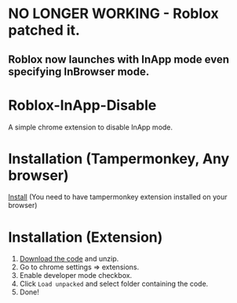 # NO LONGER WORKING - Roblox patched it.
## Roblox now launches with InApp mode even specifying InBrowser mode.

# Roblox-InApp-Disable
A simple chrome extension to disable InApp mode.

# Installation (Tampermonkey, Any browser)
[Install](https://github.com/RobloxDevs/Roblox-InApp-Disable/raw/main/window.user.js) (You need to have tampermonkey extension installed on your browser)

# Installation (Extension)
1. [Download the code](https://github.com/RobloxDevs/Roblox-InApp-Disable/archive/refs/heads/main.zip) and unzip.
2. Go to chrome settings => extensions.
3. Enable developer mode checkbox.
4. Click `Load unpacked` and select folder containing the code.
5. Done!
